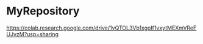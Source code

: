 # MyRepository
https://colab.research.google.com/drive/1vQTOL3Vb1xgoIf1vxytMEXmVReFUJvzM?usp=sharing

